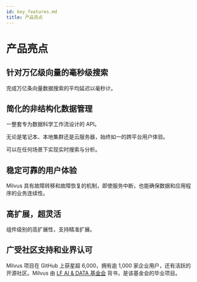 ```yaml
---
id: key_features.md
title: 产品亮点
---
```


# 产品亮点

## 针对万亿级向量的毫秒级搜索

完成万亿条向量数据搜索的平均延迟以毫秒计。

## 简化的非结构化数据管理

一整套专为数据科学工作流设计的 API。

无论是笔记本、本地集群还是云服务器，始终如一的跨平台用户体验。

可以在任何场景下实现实时搜索与分析。

## 稳定可靠的用户体验

Milvus 具有故障转移和故障恢复的机制，即使服务中断，也能确保数据和应用程序的业务连续性。

## 高扩展，超灵活

组件级别的高扩展性，支持精准扩展。

## 广受社区支持和业界认可

Milvus 项目在 GitHub 上获星超 6,000，拥有逾 1,000 家企业用户，还有活跃的开源社区。Milvus 由 [LF AI & DATA 基金会](https://lfaidata.foundation/) 背书，是该基金会的毕业项目。

